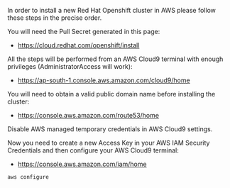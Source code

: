 In order to install a new Red Hat Openshift cluster in AWS please follow these steps in the precise order.

You will need the Pull Secret generated in this page:
* https://cloud.redhat.com/openshift/install

All the steps will be performed from an AWS Cloud9 terminal with enough privileges (AdministratorAccess will work):
* https://ap-south-1.console.aws.amazon.com/cloud9/home
<!--
```bash
branch=master
domain=github.com
file=policy.yaml
path=etc/aws
project=openshift
username=secobau

location=$project/$path/$file

git clone --single-branch -b $branch https://$domain/$username/$project
aws cloudformation create-stack --stack-name ocp-${file%.yaml} --template-body file://$location --capabilities CAPABILITY_NAMED_IAM
rm -rf $project 
```
-->
You will need to obtain a valid public domain name before installing the cluster:
* https://console.aws.amazon.com/route53/home

Disable AWS managed temporary credentials in AWS Cloud9 settings. 

Now you need to create a new Access Key in your AWS IAM Security Credentials and then configure your AWS Cloud9 terminal:
* https://console.aws.amazon.com/iam/home
```bash
aws configure
```
